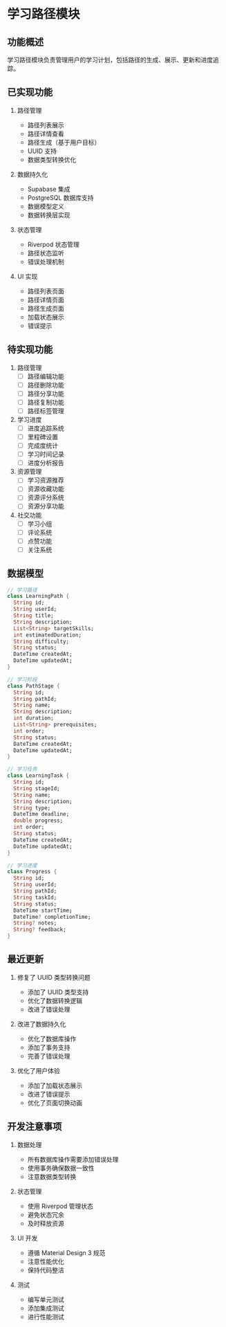 # 学习路径模块

## 功能概述
学习路径模块负责管理用户的学习计划，包括路径的生成、展示、更新和进度追踪。

## 已实现功能
1. 路径管理
   - 路径列表展示
   - 路径详情查看
   - 路径生成（基于用户目标）
   - UUID 支持
   - 数据类型转换优化

2. 数据持久化
   - Supabase 集成
   - PostgreSQL 数据库支持
   - 数据模型定义
   - 数据转换层实现

3. 状态管理
   - Riverpod 状态管理
   - 路径状态监听
   - 错误处理机制

4. UI 实现
   - 路径列表页面
   - 路径详情页面
   - 路径生成页面
   - 加载状态展示
   - 错误提示

## 待实现功能
1. 路径管理
   - [ ] 路径编辑功能
   - [ ] 路径删除功能
   - [ ] 路径分享功能
   - [ ] 路径复制功能
   - [ ] 路径标签管理

2. 学习进度
   - [ ] 进度追踪系统
   - [ ] 里程碑设置
   - [ ] 完成度统计
   - [ ] 学习时间记录
   - [ ] 进度分析报告

3. 资源管理
   - [ ] 学习资源推荐
   - [ ] 资源收藏功能
   - [ ] 资源评分系统
   - [ ] 资源分享功能

4. 社交功能
   - [ ] 学习小组
   - [ ] 评论系统
   - [ ] 点赞功能
   - [ ] 关注系统

## 数据模型
```dart
// 学习路径
class LearningPath {
  String id;
  String userId;
  String title;
  String description;
  List<String> targetSkills;
  int estimatedDuration;
  String difficulty;
  String status;
  DateTime createdAt;
  DateTime updatedAt;
}

// 学习阶段
class PathStage {
  String id;
  String pathId;
  String name;
  String description;
  int duration;
  List<String> prerequisites;
  int order;
  String status;
  DateTime createdAt;
  DateTime updatedAt;
}

// 学习任务
class LearningTask {
  String id;
  String stageId;
  String name;
  String description;
  String type;
  DateTime deadline;
  double progress;
  int order;
  String status;
  DateTime createdAt;
  DateTime updatedAt;
}

// 学习进度
class Progress {
  String id;
  String userId;
  String pathId;
  String taskId;
  String status;
  DateTime startTime;
  DateTime? completionTime;
  String? notes;
  String? feedback;
}
```

## 最近更新
1. 修复了 UUID 类型转换问题
   - 添加了 UUID 类型支持
   - 优化了数据转换逻辑
   - 改进了错误处理

2. 改进了数据持久化
   - 优化了数据库操作
   - 添加了事务支持
   - 完善了错误处理

3. 优化了用户体验
   - 添加了加载状态展示
   - 改进了错误提示
   - 优化了页面切换动画

## 开发注意事项
1. 数据处理
   - 所有数据库操作需要添加错误处理
   - 使用事务确保数据一致性
   - 注意数据类型转换

2. 状态管理
   - 使用 Riverpod 管理状态
   - 避免状态冗余
   - 及时释放资源

3. UI 开发
   - 遵循 Material Design 3 规范
   - 注意性能优化
   - 保持代码整洁

4. 测试
   - 编写单元测试
   - 添加集成测试
   - 进行性能测试 